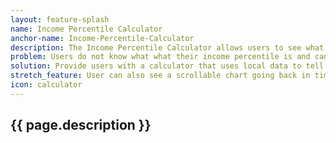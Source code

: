 ```yaml
---
layout: feature-splash
name: Income Percentile Calculator
anchor-name: Income-Percentile-Calculator
description: The Income Percentile Calculator allows users to see what income percentile they are in, what the average is for their current location and what the average for their home address is. The user can check any zip code’s average income percentile. 
problem: Users do not know what what their income percentile is and cannot calculate it in a private setting. They also do not know what the average is geographically.
solution: Provide users with a calculator that uses local data to tell them what income percentile they are and that of specific zip codes.
stretch_feature: User can also see a scrollable chart going back in time showing how their percentile has changed.
icon: calculator
---
```


## {{ page.description }}